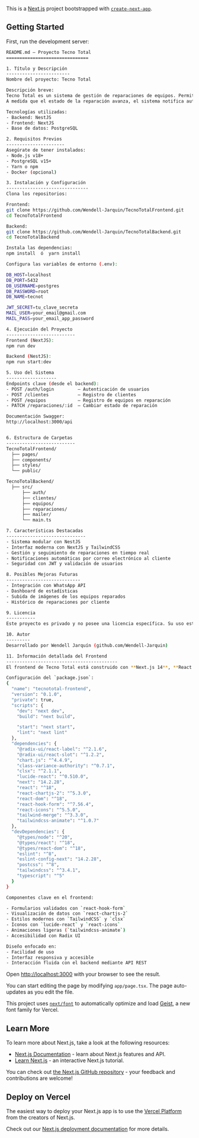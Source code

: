This is a [Next.js](https://nextjs.org) project bootstrapped with [`create-next-app`](https://nextjs.org/docs/app/api-reference/cli/create-next-app).

## Getting Started

First, run the development server:

```bash
README.md – Proyecto Tecno Total
===============================

1. Título y Descripción
------------------------
Nombre del proyecto: Tecno Total

Descripción breve:
Tecno Total es un sistema de gestión de reparaciones de equipos. Permite registrar a los clientes y los dispositivos que han dejado para reparación. 
A medida que el estado de la reparación avanza, el sistema notifica automáticamente al cliente por correo electrónico sobre los cambios.

Tecnologías utilizadas:
- Backend: NestJS
- Frontend: NextJS
- Base de datos: PostgreSQL

2. Requisitos Previos
----------------------
Asegúrate de tener instalados:
- Node.js v18+
- PostgreSQL v15+
- Yarn o npm
- Docker (opcional)

3. Instalación y Configuración
-------------------------------
Clona los repositorios:

Frontend:
git clone https://github.com/Wendell-Jarquin/TecnoTotalFrontend.git
cd TecnoTotalFrontend

Backend:
git clone https://github.com/Wendell-Jarquin/TecnoTotalBackend.git
cd TecnoTotalBackend

Instala las dependencias:
npm install  ó  yarn install

Configura las variables de entorno (.env):

DB_HOST=localhost
DB_PORT=5432
DB_USERNAME=postgres
DB_PASSWORD=root
DB_NAME=tecnot

JWT_SECRET=tu_clave_secreta
MAIL_USER=your_email@gmail.com
MAIL_PASS=your_email_app_password

4. Ejecución del Proyecto
--------------------------
Frontend (NextJS):
npm run dev

Backend (NestJS):
npm run start:dev

5. Uso del Sistema
-------------------
Endpoints clave (desde el backend):
- POST /auth/login         – Autenticación de usuarios
- POST /clientes           – Registro de clientes
- POST /equipos            – Registro de equipos en reparación
- PATCH /reparaciones/:id  – Cambiar estado de reparación

Documentación Swagger:
http://localhost:3000/api


6. Estructura de Carpetas
--------------------------
TecnoTotalFrontend/
  ├── pages/
  ├── components/
  ├── styles/
  └── public/

TecnoTotalBackend/
  ├── src/
      ├── auth/
      ├── clientes/
      ├── equipos/
      ├── reparaciones/
      ├── mailer/
      └── main.ts

7. Características Destacadas
------------------------------
- Sistema modular con NestJS
- Interfaz moderna con NextJS y TailwindCSS
- Gestión y seguimiento de reparaciones en tiempo real
- Notificaciones automáticas por correo electrónico al cliente
- Seguridad con JWT y validación de usuarios

8. Posibles Mejoras Futuras
----------------------------
- Integración con WhatsApp API
- Dashboard de estadísticas
- Subida de imágenes de los equipos reparados
- Histórico de reparaciones por cliente

9. Licencia
-----------
Este proyecto es privado y no posee una licencia específica. Su uso está limitado al propietario.

10. Autor
---------
Desarrollado por Wendell Jarquín (github.com/Wendell-Jarquin)

11. Información detallada del Frontend
------------------------------------------
El frontend de Tecno Total está construido con **Next.js 14**, **React 18** y **TailwindCSS**, siguiendo una arquitectura modular moderna y escalable.

Configuración del `package.json`:
{
  "name": "tecnototal-frontend",
  "version": "0.1.0",
  "private": true,
  "scripts": {
    "dev": "next dev",
    "build": "next build",

    "start": "next start",
    "lint": "next lint"
  },
  "dependencies": {
    "@radix-ui/react-label": "^2.1.6",
    "@radix-ui/react-slot": "^1.2.2",
    "chart.js": "^4.4.9",
    "class-variance-authority": "^0.7.1",
    "clsx": "^2.1.1",
    "lucide-react": "^0.510.0",
    "next": "14.2.28",
    "react": "^18",
    "react-chartjs-2": "^5.3.0",
    "react-dom": "^18",
    "react-hook-form": "^7.56.4",
    "react-icons": "^5.5.0",
    "tailwind-merge": "^3.3.0",
    "tailwindcss-animate": "^1.0.7"
  },
  "devDependencies": {
    "@types/node": "^20",
    "@types/react": "^18",
    "@types/react-dom": "^18",
    "eslint": "^8",
    "eslint-config-next": "14.2.28",
    "postcss": "^8",
    "tailwindcss": "^3.4.1",
    "typescript": "^5"
  }
}

Componentes clave en el frontend:

- Formularios validados con `react-hook-form`
- Visualización de datos con `react-chartjs-2`
- Estilos modernos con `TailwindCSS` y `clsx`
- Íconos con `lucide-react` y `react-icons`
- Animaciones ligeras (`tailwindcss-animate`)
- Accesibilidad con Radix UI

Diseño enfocado en:
- Facilidad de uso
- Interfaz responsiva y accesible
- Interacción fluida con el backend mediante API REST
```

Open [http://localhost:3000](http://localhost:3000) with your browser to see the result.

You can start editing the page by modifying `app/page.tsx`. The page auto-updates as you edit the file.

This project uses [`next/font`](https://nextjs.org/docs/app/building-your-application/optimizing/fonts) to automatically optimize and load [Geist](https://vercel.com/font), a new font family for Vercel.

## Learn More

To learn more about Next.js, take a look at the following resources:

- [Next.js Documentation](https://nextjs.org/docs) - learn about Next.js features and API.
- [Learn Next.js](https://nextjs.org/learn) - an interactive Next.js tutorial.

You can check out [the Next.js GitHub repository](https://github.com/vercel/next.js) - your feedback and contributions are welcome!

## Deploy on Vercel

The easiest way to deploy your Next.js app is to use the [Vercel Platform](https://vercel.com/new?utm_medium=default-template&filter=next.js&utm_source=create-next-app&utm_campaign=create-next-app-readme) from the creators of Next.js.

Check out our [Next.js deployment documentation](https://nextjs.org/docs/app/building-your-application/deploying) for more details.
